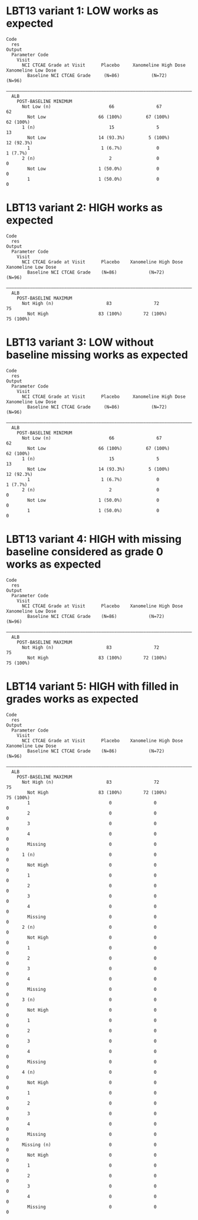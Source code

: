 # LBT13 variant 1: LOW works as expected

    Code
      res
    Output
      Parameter Code                                                                          
        Visit                                                                                 
          NCI CTCAE Grade at Visit      Placebo     Xanomeline High Dose   Xanomeline Low Dose
            Baseline NCI CTCAE Grade     (N=86)            (N=72)                (N=96)       
      ————————————————————————————————————————————————————————————————————————————————————————
      ALB                                                                                     
        POST-BASELINE MINIMUM                                                                 
          Not Low (n)                      66                67                    62         
            Not Low                    66 (100%)         67 (100%)              62 (100%)     
          1 (n)                            15                5                     13         
            Not Low                    14 (93.3%)         5 (100%)             12 (92.3%)     
            1                           1 (6.7%)             0                  1 (7.7%)      
          2 (n)                            2                 0                      0         
            Not Low                    1 (50.0%)             0                      0         
            1                          1 (50.0%)             0                      0         

# LBT13 variant 2: HIGH works as expected

    Code
      res
    Output
      Parameter Code                                                                         
        Visit                                                                                
          NCI CTCAE Grade at Visit      Placebo    Xanomeline High Dose   Xanomeline Low Dose
            Baseline NCI CTCAE Grade    (N=86)            (N=72)                (N=96)       
      ———————————————————————————————————————————————————————————————————————————————————————
      ALB                                                                                    
        POST-BASELINE MAXIMUM                                                                
          Not High (n)                    83                72                    75         
            Not High                   83 (100%)        72 (100%)              75 (100%)     

# LBT13 variant 3: LOW without baseline missing works as expected

    Code
      res
    Output
      Parameter Code                                                                          
        Visit                                                                                 
          NCI CTCAE Grade at Visit      Placebo     Xanomeline High Dose   Xanomeline Low Dose
            Baseline NCI CTCAE Grade     (N=86)            (N=72)                (N=96)       
      ————————————————————————————————————————————————————————————————————————————————————————
      ALB                                                                                     
        POST-BASELINE MINIMUM                                                                 
          Not Low (n)                      66                67                    62         
            Not Low                    66 (100%)         67 (100%)              62 (100%)     
          1 (n)                            15                5                     13         
            Not Low                    14 (93.3%)         5 (100%)             12 (92.3%)     
            1                           1 (6.7%)             0                  1 (7.7%)      
          2 (n)                            2                 0                      0         
            Not Low                    1 (50.0%)             0                      0         
            1                          1 (50.0%)             0                      0         

# LBT13 variant 4: HIGH with missing baseline considered as grade 0 works as expected

    Code
      res
    Output
      Parameter Code                                                                         
        Visit                                                                                
          NCI CTCAE Grade at Visit      Placebo    Xanomeline High Dose   Xanomeline Low Dose
            Baseline NCI CTCAE Grade    (N=86)            (N=72)                (N=96)       
      ———————————————————————————————————————————————————————————————————————————————————————
      ALB                                                                                    
        POST-BASELINE MAXIMUM                                                                
          Not High (n)                    83                72                    75         
            Not High                   83 (100%)        72 (100%)              75 (100%)     

# LBT14 variant 5: HIGH with filled in grades works as expected

    Code
      res
    Output
      Parameter Code                                                                         
        Visit                                                                                
          NCI CTCAE Grade at Visit      Placebo    Xanomeline High Dose   Xanomeline Low Dose
            Baseline NCI CTCAE Grade    (N=86)            (N=72)                (N=96)       
      ———————————————————————————————————————————————————————————————————————————————————————
      ALB                                                                                    
        POST-BASELINE MAXIMUM                                                                
          Not High (n)                    83                72                    75         
            Not High                   83 (100%)        72 (100%)              75 (100%)     
            1                              0                0                      0         
            2                              0                0                      0         
            3                              0                0                      0         
            4                              0                0                      0         
            Missing                        0                0                      0         
          1 (n)                            0                0                      0         
            Not High                       0                0                      0         
            1                              0                0                      0         
            2                              0                0                      0         
            3                              0                0                      0         
            4                              0                0                      0         
            Missing                        0                0                      0         
          2 (n)                            0                0                      0         
            Not High                       0                0                      0         
            1                              0                0                      0         
            2                              0                0                      0         
            3                              0                0                      0         
            4                              0                0                      0         
            Missing                        0                0                      0         
          3 (n)                            0                0                      0         
            Not High                       0                0                      0         
            1                              0                0                      0         
            2                              0                0                      0         
            3                              0                0                      0         
            4                              0                0                      0         
            Missing                        0                0                      0         
          4 (n)                            0                0                      0         
            Not High                       0                0                      0         
            1                              0                0                      0         
            2                              0                0                      0         
            3                              0                0                      0         
            4                              0                0                      0         
            Missing                        0                0                      0         
          Missing (n)                      0                0                      0         
            Not High                       0                0                      0         
            1                              0                0                      0         
            2                              0                0                      0         
            3                              0                0                      0         
            4                              0                0                      0         
            Missing                        0                0                      0         

